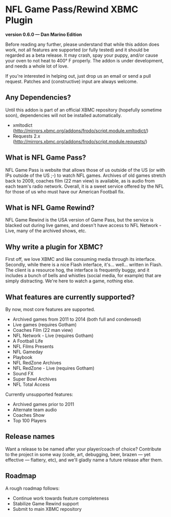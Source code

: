 # NFL Game Pass/Rewind XBMC Plugin #
**version 0.6.0 — Dan Marino Edition**

Before reading any further, please understand that while this addon does
work, not all features are supported (or fully tested) and it should be
regarded as a beta release. It may crash, spay your puppy, and/or cause your
oven to not heat to 400° F properly. The addon is under development, and needs
a whole lot of love.

If you're interested in helping out, just drop us an email or send a pull
request. Patches and (constructive) input are always welcome.

## Any Dependencies? ##
Until this addon is part of an official XBMC repository (hopefully sometime
soon), dependencies will not be installed automatically.
 * xmltodict (http://mirrors.xbmc.org/addons/frodo/script.module.xmltodict/)
 * Requests 2.x (http://mirrors.xbmc.org/addons/frodo/script.module.requests/)

## What is NFL Game Pass? ##

NFL Game Pass is website that allows those of us outside of the US (or with IPs
outside of the US ;-) to watch NFL games. Archives of old games stretch back to
2009, coaches film (22 man view) is available, as is audio from each team's
radio network. Overall, it is a sweet service offered by the NFL for those of
us who must have our American Football fix.

## What is NFL Game Rewind? ##

NFL Game Rewind is the USA version of Game Pass, but the service is blacked out
during live games, and doesn't have access to NFL Network - Live, many of the
archived shows, etc.

## Why write a plugin for XBMC? ##

First off, we love XBMC and like consuming media through its interface.
Secondly, while there is a nice Flash interface, it's... well... written in
Flash. The client is a resource hog, the interface is frequently buggy, and it
includes a bunch of bells and whistles (social media, for example) that are
simply distracting. We're here to watch a game, nothing else.

## What features are currently supported? ##

By now, most core features are supported.

 * Archived games from 2011 to 2014 (both full and condensed)
 * Live games (requires Gotham)
 * Coaches Film (22 man view)
 * NFL Network - Live (requires Gotham)
 * A Football Life
 * NFL Films Presents
 * NFL Gameday
 * Playbook
 * NFL RedZone Archives
 * NFL RedZone - Live (requires Gotham)
 * Sound FX
 * Super Bowl Archives
 * NFL Total Access

Currently unsupported features:
 * Archived games prior to 2011
 * Alternate team audio
 * Coaches Show
 * Top 100 Players

## Release names ##

Want a release to be named after your player/coach of choice? Contribute to the
project in some way (code, art, debugging, beer, brazen — yet effective —
flattery, etc), and we'll gladly name a future release after them.

## Roadmap ##

A rough roadmap follows:

* Continue work towards feature completeness
* Stabilize Game Rewind support
* Submit to main XBMC repository
